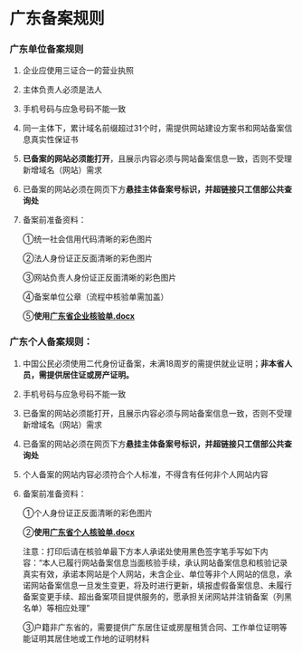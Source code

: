 # 广东备案规则

### 广东单位备案规则

1. 企业应使用三证合一的营业执照

2. 主体负责人必须是法人

3. 手机号码与应急号码不能一致

4. 同一主体下，累计域名前缀超过31个时，需提供网站建设方案书和网站备案信息真实性保证书

5. **已备案的网站必须能打开**，且展示内容必须与网站备案信息一致，否则不受理新增域名（网站）需求

6. 已备案的网站必须在网页下方**悬挂主体备案号标识，并超链接只工信部公共查询处**

7. 备案前准备资料：

   ①统一社会信用代码清晰的彩色图片

   ②法人身份证正反面清晰的彩色图片

   ③网站负责人身份证正反面清晰的彩色图片

   ④备案单位公章（流程中核验单需加盖）

   ⑤**使用[广东省企业核验单.docx](https://badownload.s3.cn-north-1.jdcloud-oss.com/heyandan/guangdonggeren.pdf)**

   

### 广东个人备案规则：

1. 中国公民必须使用二代身份证备案，未满18周岁的需提供就业证明；**非本省人员，需提供居住证或房产证明。**

2. 手机号码与应急号码不能一致

3. 已备案的网站必须能打开，且展示内容必须与网站备案信息一致，否则不受理新增域名（网站）需求

4. 已备案的网站必须在网页下方**悬挂主体备案号标识，并超链接只工信部公共查询处**

5. 个人备案的网站内容必须符合个人标准，不得含有任何非个人网站内容

6. 备案前准备资料：

   ①个人身份证正反面清晰的彩色图片

   ②**使用[广东省个人核验单.docx](https://badownload.s3.cn-north-1.jdcloud-oss.com/heyandan/guangdongdanwei.pdf)**
   
   注意：打印后请在核验单最下方本人承诺处使用黑色签字笔手写如下内容：“本人已履行网站备案信息当面核验手续，承认网站备案信息和核验记录真实有效，承诺本网站是个人网站，未含企业、单位等非个人网站的信息，承诺网站备案信息一旦发生变更，将及时进行更新，填报虚假备案信息、未履行备案变更手续、超出备案项目提供服务的，愿承担关闭网站并注销备案（列黑名单）等相应处理”
   
   ③户籍非广东省的，需要提供广东居住证或房屋租赁合同、工作单位证明等能证明其居住地或工作地的证明材料

 
